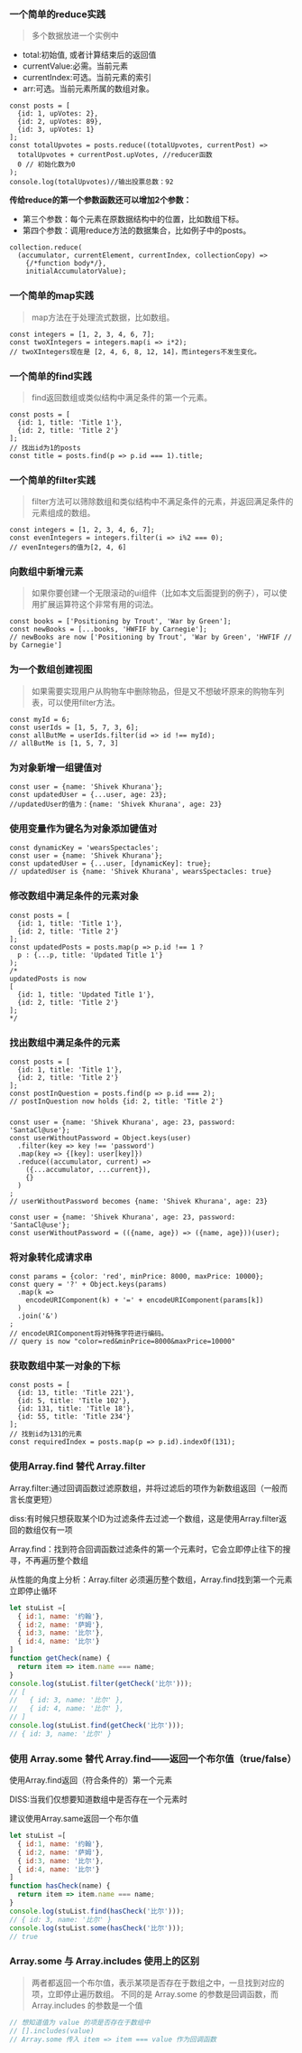 ### 一个简单的reduce实践

> 多个数据放进一个实例中
- total:初始值, 或者计算结束后的返回值
- currentValue:必需。当前元素
- currentIndex:可选。当前元素的索引
- arr:可选。当前元素所属的数组对象。

```
const posts = [
  {id: 1, upVotes: 2},
  {id: 2, upVotes: 89},
  {id: 3, upVotes: 1}
];
const totalUpvotes = posts.reduce((totalUpvotes, currentPost) =>     
  totalUpvotes + currentPost.upVotes, //reducer函数
  0 // 初始化数为0
);
console.log(totalUpvotes)//输出投票总数：92
```
**传给reduce的第一个参数函数还可以增加2个参数：**

- 第三个参数：每个元素在原数据结构中的位置，比如数组下标。
- 第四个参数：调用reduce方法的数据集合，比如例子中的posts。
```
collection.reduce(
  (accumulator, currentElement, currentIndex, collectionCopy) => 
    {/*function body*/},
    initialAccumulatorValue);
```

### 一个简单的map实践
> map方法在于处理流式数据，比如数组。
```
const integers = [1, 2, 3, 4, 6, 7];
const twoXIntegers = integers.map(i => i*2);
// twoXIntegers现在是 [2, 4, 6, 8, 12, 14]，而integers不发生变化。
```

### 一个简单的find实践
> find返回数组或类似结构中满足条件的第一个元素。

```
const posts = [
  {id: 1, title: 'Title 1'},
  {id: 2, title: 'Title 2'}
];
// 找出id为1的posts
const title = posts.find(p => p.id === 1).title;
```

### 一个简单的filter实践

> filter方法可以筛除数组和类似结构中不满足条件的元素，并返回满足条件的元素组成的数组。

```
const integers = [1, 2, 3, 4, 6, 7];
const evenIntegers = integers.filter(i => i%2 === 0);
// evenIntegers的值为[2, 4, 6]
```

### 向数组中新增元素
> 如果你要创建一个无限滚动的ui组件（比如本文后面提到的例子），可以使用扩展运算符这个非常有用的词法。

```
const books = ['Positioning by Trout', 'War by Green'];
const newBooks = [...books, 'HWFIF by Carnegie'];
// newBooks are now ['Positioning by Trout', 'War by Green', 'HWFIF // by Carnegie']
```

### 为一个数组创建视图

> 如果需要实现用户从购物车中删除物品，但是又不想破坏原来的购物车列表，可以使用filter方法。

```
const myId = 6;
const userIds = [1, 5, 7, 3, 6];
const allButMe = userIds.filter(id => id !== myId);
// allButMe is [1, 5, 7, 3]
```

### 为对象新增一组键值对
```
const user = {name: 'Shivek Khurana'};
const updatedUser = {...user, age: 23};
//updatedUser的值为：{name: 'Shivek Khurana', age: 23}
```

### 使用变量作为键名为对象添加键值对
```
const dynamicKey = 'wearsSpectacles';
const user = {name: 'Shivek Khurana'};
const updatedUser = {...user, [dynamicKey]: true};
// updatedUser is {name: 'Shivek Khurana', wearsSpectacles: true}
```

### 修改数组中满足条件的元素对象
```
const posts = [
  {id: 1, title: 'Title 1'},
  {id: 2, title: 'Title 2'}
];
const updatedPosts = posts.map(p => p.id !== 1 ?
  p : {...p, title: 'Updated Title 1'}
);
/*
updatedPosts is now 
[
  {id: 1, title: 'Updated Title 1'},
  {id: 2, title: 'Title 2'}
];
*/
```

### 找出数组中满足条件的元素
```
const posts = [
  {id: 1, title: 'Title 1'},
  {id: 2, title: 'Title 2'}
];
const postInQuestion = posts.find(p => p.id === 2);
// postInQuestion now holds {id: 2, title: 'Title 2'}
```

### 
```
const user = {name: 'Shivek Khurana', age: 23, password: 'SantaCl@use'};
const userWithoutPassword = Object.keys(user)
  .filter(key => key !== 'password')
  .map(key => {[key]: user[key]})
  .reduce((accumulator, current) => 
    ({...accumulator, ...current}),
    {}
  )
;
// userWithoutPassword becomes {name: 'Shivek Khurana', age: 23}
```

```
const user = {name: 'Shivek Khurana', age: 23, password: 'SantaCl@use'};
const userWithoutPassword = (({name, age}) => ({name, age}))(user);
```

### 将对象转化成请求串
```
const params = {color: 'red', minPrice: 8000, maxPrice: 10000};
const query = '?' + Object.keys(params)
  .map(k =>   
    encodeURIComponent(k) + '=' + encodeURIComponent(params[k])
  )
  .join('&')
;
// encodeURIComponent将对特殊字符进行编码。
// query is now "color=red&minPrice=8000&maxPrice=10000"
```

### 获取数组中某一对象的下标
```
const posts = [
  {id: 13, title: 'Title 221'},
  {id: 5, title: 'Title 102'},
  {id: 131, title: 'Title 18'},
  {id: 55, title: 'Title 234'}
];
// 找到id为131的元素
const requiredIndex = posts.map(p => p.id).indexOf(131);
```

### 使用Array.find 替代 Array.filter

Array.filter:通过回调函数过滤原数组，并将过滤后的项作为新数组返回（一般而言长度更短）

diss:有时候只想获取某个ID为过滤条件去过滤一个数组，这是使用Array.filter返回的数组仅有一项

Array.find：找到符合回调函数过滤条件的第一个元素时，它会立即停止往下的搜寻，不再遍历整个数组

从性能的角度上分析：Array.filter 必须遍历整个数组，Array.find找到第一个元素立即停止循环
```js
let stuList =[
  { id:1, name: '约翰'},
  { id:2, name: '萨姆'},
  { id:3, name: '比尔'},
  { id:4, name: '比尔'}
]
function getCheck(name) {
  return item => item.name === name;
}
console.log(stuList.filter(getCheck('比尔')));
// [
//   { id: 3, name: '比尔' },
//   { id: 4, name: '比尔' },
// ]
console.log(stuList.find(getCheck('比尔')));
// { id: 3, name: '比尔' }
```

### 使用 Array.some 替代 Array.find——返回一个布尔值（true/false）

使用Array.find返回（符合条件的）第一个元素

DISS:当我们仅想要知道数组中是否存在一个元素时

建议使用Array.same返回一个布尔值
```js
let stuList =[
  { id:1, name: '约翰'},
  { id:2, name: '萨姆'},
  { id:3, name: '比尔'},
  { id:4, name: '比尔'}
]
function hasCheck(name) {
  return item => item.name === name;
}
console.log(stuList.find(hasCheck('比尔')));
// { id: 3, name: '比尔' }
console.log(stuList.some(hasCheck('比尔')));
// true
```

### Array.some 与 Array.includes 使用上的区别
> 两者都返回一个布尔值，表示某项是否存在于数组之中，一旦找到对应的项，立即停止遍历数组。
> 不同的是 Array.some 的参数是回调函数，而 Array.includes 的参数是一个值
```js
// 想知道值为 value 的项是否存在于数组中
// [].includes(value)
// Array.some 传入 item => item === value 作为回调函数
```